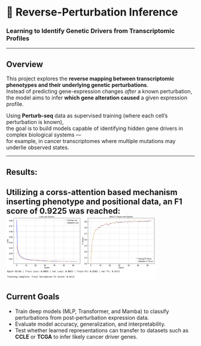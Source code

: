 # 🧬 Reverse-Perturbation Inference

### Learning to Identify Genetic Drivers from Transcriptomic Profiles

---

## Overview

This project explores the **reverse mapping between transcriptomic phenotypes and their underlying genetic perturbations**.  
Instead of predicting gene-expression changes *after* a known perturbation, the model aims to infer **which gene alteration caused** a given expression profile.

Using **Perturb-seq** data as supervised training (where each cell’s perturbation is known),  
the goal is to build models capable of identifying hidden gene drivers in complex biological systems —  
for example, in cancer transcriptomes where multiple mutations may underlie observed states.

---
## Results:
Utilizing a corss-attention based mechanism inserting phenotype and positional data, an F1 score of 0.9225 was reached:
<img src="data/graphs/cross-attn-f1.png" alt="Training Vs Validation F1 Score Over Time" width="400"/>
---


## Current Goals

- Train deep models (MLP, Transformer, and Mamba) to classify perturbations from post-perturbation expression data.  
- Evaluate model accuracy, generalization, and interpretability.  
- Test whether learned representations can transfer to datasets such as **CCLE** or **TCGA** to infer likely cancer driver genes.  

